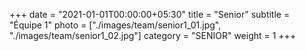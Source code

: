 +++
date = "2021-01-01T00:00:00+05:30"
title = "Senior"
subtitle = "Équipe 1"
photo = ["./images/team/senior1_01.jpg", "./images/team/senior1_02.jpg"]
category = "SENIOR"
weight = 1
+++ 


